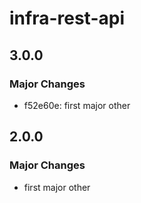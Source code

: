 # infra-rest-api

## 3.0.0

### Major Changes

- f52e60e: first major other

## 2.0.0

### Major Changes

- first major other
